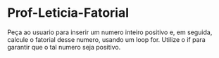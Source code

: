 # Prof-Leticia-Fatorial
Peça ao usuario para inserir um numero inteiro positivo e, em seguida, calcule o fatorial desse numero, usando um loop for. Utilize o if para garantir que o tal numero seja positivo.
